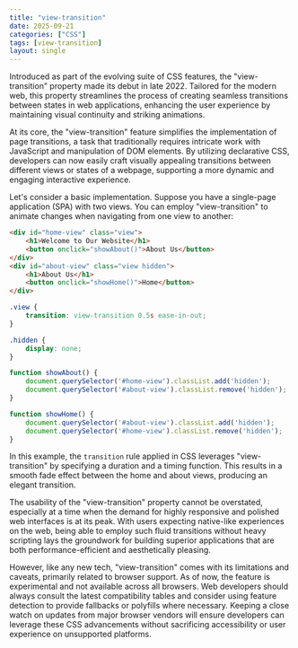 ```yaml
---
title: "view-transition"
date: 2025-09-21
categories: ["CSS"]
tags: [view-transition]
layout: single
---
```


Introduced as part of the evolving suite of CSS features, the "view-transition" property made its debut in late 2022. Tailored for the modern web, this property streamlines the process of creating seamless transitions between states in web applications, enhancing the user experience by maintaining visual continuity and striking animations.

At its core, the "view-transition" feature simplifies the implementation of page transitions, a task that traditionally requires intricate work with JavaScript and manipulation of DOM elements. By utilizing declarative CSS, developers can now easily craft visually appealing transitions between different views or states of a webpage, supporting a more dynamic and engaging interactive experience.

Let's consider a basic implementation. Suppose you have a single-page application (SPA) with two views. You can employ "view-transition" to animate changes when navigating from one view to another:

```html
<div id="home-view" class="view"> 
    <h1>Welcome to Our Website</h1>
    <button onclick="showAbout()">About Us</button>
</div>
<div id="about-view" class="view hidden"> 
    <h1>About Us</h1>
    <button onclick="showHome()">Home</button>
</div>
```

```css
.view {
    transition: view-transition 0.5s ease-in-out;
}

.hidden {
    display: none;
}
```

```javascript
function showAbout() {
    document.querySelector('#home-view').classList.add('hidden');
    document.querySelector('#about-view').classList.remove('hidden');
}

function showHome() {
    document.querySelector('#about-view').classList.add('hidden');
    document.querySelector('#home-view').classList.remove('hidden');
}
```

In this example, the `transition` rule applied in CSS leverages "view-transition" by specifying a duration and a timing function. This results in a smooth fade effect between the home and about views, producing an elegant transition.

The usability of the "view-transition" property cannot be overstated, especially at a time when the demand for highly responsive and polished web interfaces is at its peak. With users expecting native-like experiences on the web, being able to employ such fluid transitions without heavy scripting lays the groundwork for building superior applications that are both performance-efficient and aesthetically pleasing.

However, like any new tech, "view-transition" comes with its limitations and caveats, primarily related to browser support. As of now, the feature is experimental and not available across all browsers. Web developers should always consult the latest compatibility tables and consider using feature detection to provide fallbacks or polyfills where necessary. Keeping a close watch on updates from major browser vendors will ensure developers can leverage these CSS advancements without sacrificing accessibility or user experience on unsupported platforms.

